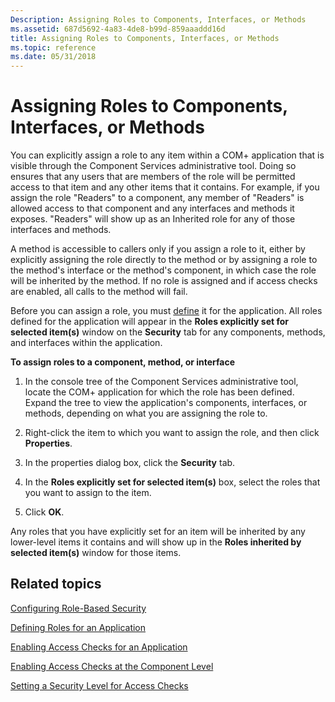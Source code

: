 ```yaml
---
Description: Assigning Roles to Components, Interfaces, or Methods
ms.assetid: 687d5692-4a83-4de8-b99d-859aaaddd16d
title: Assigning Roles to Components, Interfaces, or Methods
ms.topic: reference
ms.date: 05/31/2018
---
```


# Assigning Roles to Components, Interfaces, or Methods

You can explicitly assign a role to any item within a COM+ application that is visible through the Component Services administrative tool. Doing so ensures that any users that are members of the role will be permitted access to that item and any other items that it contains. For example, if you assign the role "Readers" to a component, any member of "Readers" is allowed access to that component and any interfaces and methods it exposes. "Readers" will show up as an Inherited role for any of those interfaces and methods.

A method is accessible to callers only if you assign a role to it, either by explicitly assigning the role directly to the method or by assigning a role to the method's interface or the method's component, in which case the role will be inherited by the method. If no role is assigned and if access checks are enabled, all calls to the method will fail.

Before you can assign a role, you must [define](defining-roles-for-an-application.md) it for the application. All roles defined for the application will appear in the **Roles explicitly set for selected item(s)** window on the **Security** tab for any components, methods, and interfaces within the application.

**To assign roles to a component, method, or interface**

1.  In the console tree of the Component Services administrative tool, locate the COM+ application for which the role has been defined. Expand the tree to view the application's components, interfaces, or methods, depending on what you are assigning the role to.

2.  Right-click the item to which you want to assign the role, and then click **Properties**.

3.  In the properties dialog box, click the **Security** tab.

4.  In the **Roles explicitly set for selected item(s)** box, select the roles that you want to assign to the item.

5.  Click **OK**.

Any roles that you have explicitly set for an item will be inherited by any lower-level items it contains and will show up in the **Roles inherited by selected item(s)** window for those items.

## Related topics

<dl> <dt>

[Configuring Role-Based Security](configuring-role-based-security.md)
</dt> <dt>

[Defining Roles for an Application](defining-roles-for-an-application.md)
</dt> <dt>

[Enabling Access Checks for an Application](enabling-access-checks-for-an-application.md)
</dt> <dt>

[Enabling Access Checks at the Component Level](enabling-access-checks-at-the-component-level.md)
</dt> <dt>

[Setting a Security Level for Access Checks](setting-a-security-level-for-access-checks.md)
</dt> </dl>

 

 




